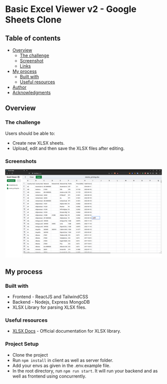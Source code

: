 # Basic Excel Viewer v2 - Google Sheets Clone

## Table of contents

- [Overview](#overview)
  - [The challenge](#the-challenge)
  - [Screenshot](#screenshot)
  - [Links](#links)
- [My process](#my-process)
  - [Built with](#built-with)
  - [Useful resources](#useful-resources)
- [Author](#author)
- [Acknowledgments](#acknowledgments)

## Overview

### The challenge

Users should be able to:

- Create new XLSX sheets.
- Upload, edit and then save the XLSX files after editing.

### Screenshots
![](./excel_viewer_ss.png)

<!-- ###Links LINKS HERE -->
## My process

### Built with

- Frontend - ReactJS and TailwindCSS 
- Backend - Nodejs, Express MongoDB
- XLSX Library for parsing XLSX files.

### Useful resources

- [XLSX Docs](https://www.npmjs.com/package/xlsx) - Official documentation for XLSX library.

### Project Setup
- Clone the project
- Run `npm install` in client as well as server folder.
- Add your envs as given in the .env.example file.
- In the root directory, run `npm run start`. It will run your backend and as well as frontend using concurrently.

